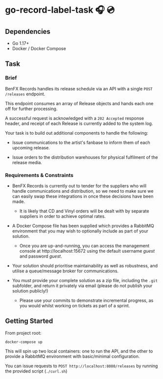 # go-record-label-task 🎧 💿

## Dependencies

* Go 1.17+
* Docker / Docker Compose

## Task

### Brief

BenFX Records handles its release schedule via an API with a single `POST /releases` endpoint.

This endpoint consumes an array of Release objects and hands each one off for further processing.

A successful request is acknowledged with a `202 Accepted` response header, and receipt of each Release is currently added
to the system log.

Your task is to build out additional components to handle the following:

* Issue communications to the artist's fanbase to inform them of each upcoming release.

* Issue orders to the distribution warehouses for physical fulfilment of the release media.

### Requirements & Constraints

* BenFX Records is currently out to tender for the suppliers who will handle communications and distribution, so we need
to make sure we can easily swap these integrations in once these decisions have been made.
    * It is likely that CD and Vinyl orders will be dealt with by separate suppliers in order to achieve optimal rates. 

* A Docker Compose file has been supplied which provides a RabbitMQ environment that you may wish to optionally
include as part of your solution.
    * Once you are up-and-running, you can access the management console at http://localhost:15672 using the default
    username _guest_ and password _guest_.

* Your solution should prioritise maintainability as well as robustness, and utilise a queue/message broker for communications.

* You must provide your complete solution as a zip file, including the `.git` subfolder, and return it privately via email
(please do not publish your solution publicly!)
    * Please use your commits to demonstrate incremental progress, as you would whilst working on tickets as part of a sprint.

## Getting Started

From project root:

```
docker-compose up
```

This will spin up two local containers: one to run the API, and the other to provide a RabbitMQ environment with
basic/minimal configuration.

You can issue requests to `POST http://localhost:8080/releases` by running the provided script (`./curl.sh`)
